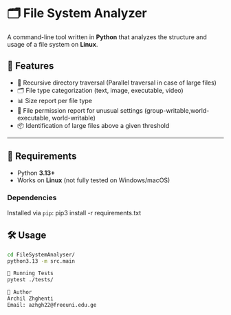 # 🗂️ File System Analyzer

A command-line tool written in **Python** that analyzes the structure and usage of a file system on **Linux**.

## 🚀 Features

- 🔁 Recursive directory traversal (Parallel traversal in case of large files)
- 🗂️ File type categorization (text, image, executable, video)
- 📊 Size report per file type
- 🔐 File permission report for unusual settings (group-writable,world-executable, world-writable)
- 📦 Identification of large files above a given threshold

---

## 🧰 Requirements

- Python **3.13+**
- Works on **Linux** (not fully tested on Windows/macOS)

### Dependencies

Installed via `pip`: pip3 install -r requirements.txt

## 🛠️ Usage

```bash
cd FileSystemAnalyser/
python3.13 -m src.main

🧪 Running Tests
pytest ./tests/

👤 Author
Archil Zhghenti
Email: azhgh22@freeuni.edu.ge
